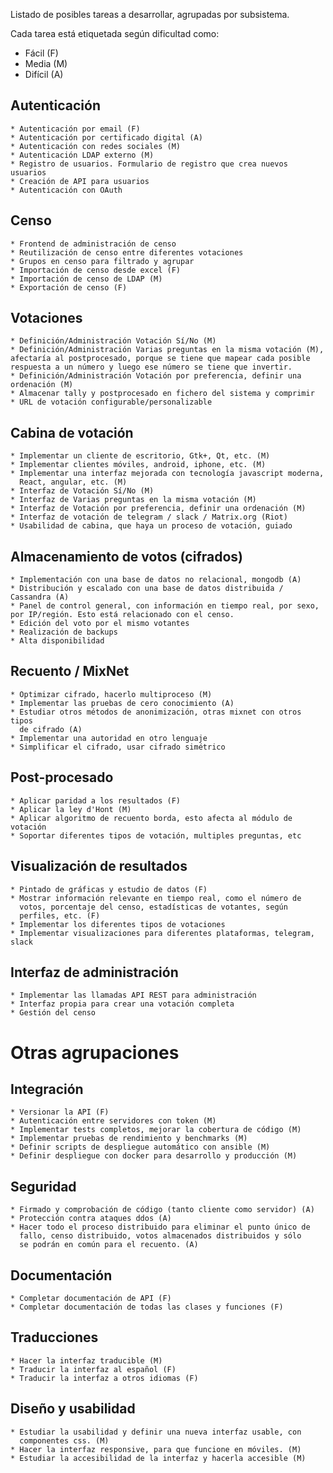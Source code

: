 Listado de posibles tareas a desarrollar, agrupadas por subsistema.

Cada tarea está etiquetada según dificultad como:
 * Fácil (F)
 * Media (M)
 * Difícil (A)

Autenticación
-------------
    * Autenticación por email (F)
    * Autenticación por certificado digital (A)
    * Autenticación con redes sociales (M)
    * Autenticación LDAP externo (M)
    * Registro de usuarios. Formulario de registro que crea nuevos usuarios
    * Creación de API para usuarios
    * Autenticación con OAuth

Censo
-----
    * Frontend de administración de censo
    * Reutilización de censo entre diferentes votaciones
    * Grupos en censo para filtrado y agrupar
    * Importación de censo desde excel (F)
    * Importación de censo de LDAP (M)
    * Exportación de censo (F)

Votaciones
----------
    * Definición/Administración Votación Sí/No (M)
    * Definición/Administración Varias preguntas en la misma votación (M), afectaría al postprocesado, porque se tiene que mapear cada posible respuesta a un número y luego ese número se tiene que invertir.
    * Definición/Administración Votación por preferencia, definir una ordenación (M)
    * Almacenar tally y postprocesado en fichero del sistema y comprimir
    * URL de votación configurable/personalizable

Cabina de votación
------------------
    * Implementar un cliente de escritorio, Gtk+, Qt, etc. (M)
    * Implementar clientes móviles, android, iphone, etc. (M)
    * Implementar una interfaz mejorada con tecnología javascript moderna,
      React, angular, etc. (M)
    * Interfaz de Votación Sí/No (M)
    * Interfaz de Varias preguntas en la misma votación (M)
    * Interfaz de Votación por preferencia, definir una ordenación (M)
    * Interfaz de votación de telegram / slack / Matrix.org (Riot)
    * Usabilidad de cabina, que haya un proceso de votación, guiado

Almacenamiento de votos (cifrados)
----------------------------------
    * Implementación con una base de datos no relacional, mongodb (A)
    * Distribución y escalado con una base de datos distribuida / Cassandra (A)
    * Panel de control general, con información en tiempo real, por sexo, por IP/región. Esto está relacionado con el censo.
    * Edición del voto por el mismo votantes
    * Realización de backups
    * Alta disponibilidad

Recuento / MixNet
-----------------
    * Optimizar cifrado, hacerlo multiproceso (M)
    * Implementar las pruebas de cero conocimiento (A)
    * Estudiar otros métodos de anonimización, otras mixnet con otros tipos
      de cifrado (A)
    * Implementar una autoridad en otro lenguaje
    * Simplificar el cifrado, usar cifrado simétrico

Post-procesado
--------------
    * Aplicar paridad a los resultados (F)
    * Aplicar la ley d'Hont (M)
    * Aplicar algoritmo de recuento borda, esto afecta al módulo de votación
    * Soportar diferentes tipos de votación, multiples preguntas, etc

Visualización de resultados
---------------------------
    * Pintado de gráficas y estudio de datos (F)
    * Mostrar información relevante en tiempo real, como el número de
      votos, porcentaje del censo, estadísticas de votantes, según
      perfiles, etc. (F)
    * Implementar los diferentes tipos de votaciones
    * Implementar visualizaciones para diferentes plataformas, telegram, slack

Interfaz de administración
--------------------------

    * Implementar las llamadas API REST para administración
    * Interfaz propia para crear una votación completa
    * Gestión del censo

Otras agrupaciones
==================

Integración
-----------
    * Versionar la API (F)
    * Autenticación entre servidores con token (M)
    * Implementar tests completos, mejorar la cobertura de código (M)
    * Implementar pruebas de rendimiento y benchmarks (M)
    * Definir scripts de despliegue automático con ansible (M)
    * Definir despliegue con docker para desarrollo y producción (M)

Seguridad
---------
    * Firmado y comprobación de código (tanto cliente como servidor) (A)
    * Protección contra ataques ddos (A)
    * Hacer todo el proceso distribuido para eliminar el punto único de
      fallo, censo distribuido, votos almacenados distribuidos y sólo
      se podrán en común para el recuento. (A)

Documentación
-------------
    * Completar documentación de API (F)
    * Completar documentación de todas las clases y funciones (F)

Traducciones
------------
    * Hacer la interfaz traducible (M)
    * Traducir la interfaz al español (F)
    * Traducir la interfaz a otros idiomas (F)

Diseño y usabilidad
-------------------
    * Estudiar la usabilidad y definir una nueva interfaz usable, con
      componentes css. (M)
    * Hacer la interfaz responsive, para que funcione en móviles. (M)
    * Estudiar la accesibilidad de la interfaz y hacerla accesible (M)
